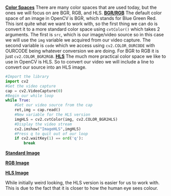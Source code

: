 **<u>Color Spaces</u>**
There are many color spaces that are used today, but the ones we will focus on are BGR, RGB, and HLS.
**<u>BGR/RGB</u>**
The default color space of an image in OpenCV is BGR, which stands for Blue Green Red. This isnt quite what we want to work with, so the first thing we can do is convert it to a more standard color space using `cvtColor()` which takes 2 arguments. The first is `src`, which is our image/video source so in this case we will use the `img` variable we acquired from our video capture. The second variable is `code` which we access using `cv2.COLOR_OURCODE` with OURCODE being whatever conversion we are doing. For BGR to RGB it is just `cv2.COLOR_BGR2RGB`.
**<u>HLS</u>**
The much more practical color space we like to use in OpenCV is HLS. So to convert our video we will include a line to convert our source into an HLS image.

```py
#Import the library
import cv2
#Get the video capture
cap = cv2.VideoCapture(0)
#Begin our while loop
while True:
	#Get our video source from the cap
    ret,img = cap.read()
	#New variable for the HLS version
	imgHLS = cv2.cvtColor(img, cv2.COLOR_BGR2HLS)
	#Display the video stream
	cv2.imshow("ImageHLS",imgHLS)
	#Press q to quit out of our loop
	if cv2.waitKey(1) == ord('q'):
		break
```

**<u>Standard Image</u>**

**<u>RGB Image</u>**

**<u>HLS Image</u>**

While initially weird looking, the HLS version is easier for us to work with. This is due to the fact that it is closer to how the human eye sees colour. 